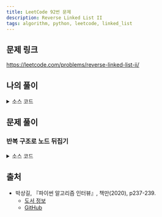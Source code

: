 ```yaml
---
title: LeetCode 92번 문제
description: Reverse Linked List II
tags: algorithm, python, leetcode, linked_list
---
```


## 문제 링크

https://leetcode.com/problems/reverse-linked-list-ii/

## 나의 풀이

<details>
<summary>소스 코드</summary>
<div markdown="1">

```python
class ListNode:
    def __init__(self, val=0, next=None):
        self.val = val
        self.next = next


class Solution:
    def my_solution(self, head: ListNode, left: int, right: int) -> ListNode:
        root = head
        root_end = prev = reverse_end = None

        # left까지 순회
        for _ in range(1, left):
            root_end = root
            root = root.next
        
        # right까지 순서 뒤집기
        for _ in range(left, right + 1):
            next, root.next = root.next, prev
            prev, root = root, next
            # 뒤집히는 연결 리스트의 마지막 노드를 저장
            if not reverse_end:
                reverse_end = prev

        # 모든 노드 연결
        reverse_end.next = root
        if root_end:
            root_end.next = prev
        else:
            # left가 1이어서 root_end가 None일 경우 prev를 head로 설정
            head = prev
        return head
```

</div>
</details>

## 문제 풀이

### 반복 구조로 노드 뒤집기

<details>
<summary>소스 코드</summary>
<div markdown="1">

```python
class ListNode:
    def __init__(self, val=0, next=None):
        self.val = val
        self.next = next


class Solution:
    def solution1(self, head: ListNode, left: int, right: int) -> ListNode:
        # 예외 처리
        if not head or left == right:
            return head

        root = start = ListNode(None)
        root.next = head

        # 뒤집히는 연결 리스트의 이전 노드 start와 마지막 노드 end 지정
        for _ in range(left - 1):
            start = start.next
        end = start.next

        # 반복하면서 노드 차례대로 뒤집기
        for _ in range(right - left):
            tmp, start.next, end.next = start.next, end.next, end.next.next
            start.next.next = tmp
        return root.next
```

</div>
</details>

## 출처

- 박상길, 『파이썬 알고리즘 인터뷰』, 책만(2020), p237-239.
  - [도서 정보](https://www.onlybook.co.kr/entry/algorithm-interview)
  - [GitHub](https://github.com/onlybooks/algorithm-interview)
